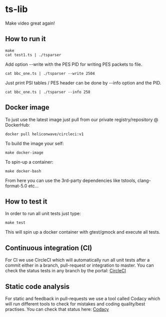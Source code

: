 # ts-lib
Make video great again!

## How to run it

```
make
cat test1.ts | ./tsparser
```
Add option --write with the PES PID for writing PES packets to file.
```
cat bbc_one.ts | ./tsparser --write 2504
```
Just print PSI tables / PES header can be done by --info option and the PID.
```
cat bbc_one.ts | ./tsparser --info 258
```


## Docker image
To just use the latest image just pull from our private registry/repository @ DockerHub:
```
docker pull heliconwave/circleci:v1
```
To build the image your self:
```
make docker-image
```
To spin-up a container:
```
make docker-bash
```
From here you can use the 3rd-party dependencies like
tstools, clang-format-5.0 etc...

## How to test it
In order to run all unit tests just type:
```
make test
```
This will spin up a docker container with gtest/gmock and execute all tests.

## Continuous integration (CI)
For CI we use CircleCI which will automatically run all unit tests after a commit either
in a branch, pull-request or integration to master. You can check the status tests in any
branch by the portal:
[CircleCI](https://circleci.com/gh/skullanbones/ts-lib)

## Static code analysis
For static and feedback in pull-requests we use a tool called Codacy which will run different
tools to check for mistakes and coding quality/best practises. You can check that status here:
[Codacy](https://app.codacy.com/app/skullanbones/ts-lib/dashboard)